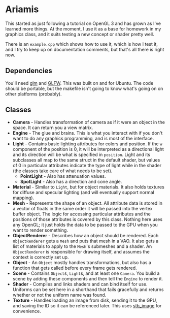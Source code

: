 # Ariamis

This started as just following a tutorial on OpenGL 3 and has grown as I've learned more things. At the moment, I use it as a base for homework in my graphics class, and it suits testing a new concept or shader pretty well.

There is an `example.cpp` which shows how to use it, which is how I test it, and I try to keep up on documentation comments, but that's all there is right now.

## Dependencies

You'll need [glm](https://glm.g-truc.net/0.9.8/index.html) and [GLFW](http://www.glfw.org/). This was built on and for Ubuntu. The code should be portable, but the makefile isn't going to know what's going on on other platforms (probably).

## Classes

* **Camera** - Handles transformation of camera as if it were an object in the space. It can return you a view matrix.
* **Engine** - The glue and brains. This is what you interact with if you don't want to do any graphics programming, and is most of the interface.
* **Light** - Contains basic lighting attributes for colors and position. If the `w` component of the position is 0, it will be interpreted as a directional light and its direction will be what is specified in `position`. Light and its subclasses all map to the same struct in the default shader, but values of 0 in particular attributes indicate the type of light while in the shader (the classes take care of what needs to be set).
  * **PointLight** - Also has attenuation values.
  * **SpotLight** - Also has a direction and cone angle.
* **Material** - Similar to `Light`, but for object materials. It also holds textures for diffuse and specular lighting (and will eventually support normal mapping). 
* **Mesh** - Represents the shape of an object. All attribute data is stored in a vector of floats in the same order it will be passed into the vertex buffer object. The logic for accessing particular attributes and the positions of those attributes is covered by this class. Nothing here uses any OpenGL; it just holds the data to be passed to the GPU when you want to render something.
* **ObjectRenderer** - Describes how an object should be rendered. Each `ObjectRenderer` gets a `Mesh` and puts that mesh in a VAO. It also gets a list of materials to apply to the `Mesh`'s submeshes and a shader. An `ObjectRenderer` is responsible for drawing itself, and assumes the context is correctly set up.
* **Object** - An `Object` mostly handles transformations, but also has a function that gets called before every frame gets rendered.
* **Scene** - Contains `Object`s, `Light`s, and at least one `Camera`. You build a scene by adding these components and then tell the `Engine` to render it.
* **Shader** - Compiles and links shaders and can bind itself for use. Uniforms can be set here in a shorthand that fails gracefully and returns whether or not the uniform name was found.
* **Texture** - Handles loading an image from disk, sending it to the GPU, and saving the ID so it can be referenced later. This uses [stb_image](https://github.com/nothings/stb) for convenience.

